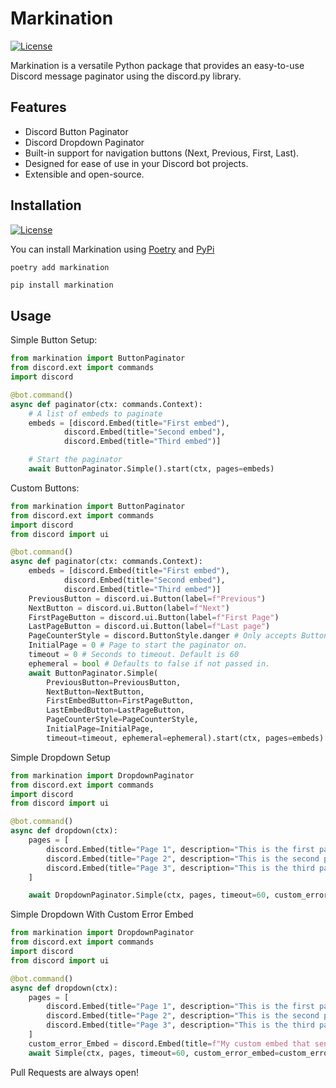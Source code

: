 # Markination

[![License](https://img.shields.io/badge/License-MIT-blue.svg)](https://opensource.org/licenses/MIT)

Markination is a versatile Python package that provides an easy-to-use Discord message paginator using the discord.py library.

## Features

- Discord Button Paginator
- Discord Dropdown Paginator
- Built-in support for navigation buttons (Next, Previous, First, Last).
- Designed for ease of use in your Discord bot projects.
- Extensible and open-source.

## Installation

[![License](https://media.discordapp.net/attachments/1093865249645547570/1147899684996780112/LibraryRequiresDiscordpy.png)](https://github.com/rapptz/discord.py)


You can install Markination using [Poetry](https://python-poetry.org/) and [PyPi](https://pypi.org/project/markination/)

```shell
poetry add markination
```

```python
pip install markination
```

## Usage

Simple Button Setup:
```python
from markination import ButtonPaginator
from discord.ext import commands
import discord

@bot.command()
async def paginator(ctx: commands.Context):
    # A list of embeds to paginate
    embeds = [discord.Embed(title="First embed"),         
            discord.Embed(title="Second embed"),
            discord.Embed(title="Third embed")]

    # Start the paginator
    await ButtonPaginator.Simple().start(ctx, pages=embeds)
```

Custom Buttons:
```python
from markination import ButtonPaginator
from discord.ext import commands
import discord
from discord import ui

@bot.command()
async def paginator(ctx: commands.Context):
    embeds = [discord.Embed(title="First embed"),         
            discord.Embed(title="Second embed"),
            discord.Embed(title="Third embed")]
    PreviousButton = discord.ui.Button(label=f"Previous")
    NextButton = discord.ui.Button(label=f"Next")
    FirstPageButton = discord.ui.Button(label=f"First Page")
    LastPageButton = discord.ui.Button(label=f"Last page")
    PageCounterStyle = discord.ButtonStyle.danger # Only accepts ButtonStyle instead of Button
    InitialPage = 0 # Page to start the paginator on.
    timeout = 0 # Seconds to timeout. Default is 60
    ephemeral = bool # Defaults to false if not passed in.
    await ButtonPaginator.Simple(
        PreviousButton=PreviousButton,
        NextButton=NextButton,
        FirstEmbedButton=FirstPageButton,
        LastEmbedButton=LastPageButton,
        PageCounterStyle=PageCounterStyle,
        InitialPage=InitialPage,
        timeout=timeout, ephemeral=ephemeral).start(ctx, pages=embeds)
```
Simple Dropdown Setup
```python
from markination import DropdownPaginator
from discord.ext import commands
import discord
from discord import ui

@bot.command()
async def dropdown(ctx):
    pages = [
        discord.Embed(title="Page 1", description="This is the first page."),
        discord.Embed(title="Page 2", description="This is the second page."),
        discord.Embed(title="Page 3", description="This is the third page.")
    ]

    await DropdownPaginator.Simple(ctx, pages, timeout=60, custom_error_embed=None).start(ctx)

```

Simple Dropdown With Custom Error Embed
```python
from markination import DropdownPaginator
from discord.ext import commands
import discord
from discord import ui

@bot.command()
async def dropdown(ctx):
    pages = [
        discord.Embed(title="Page 1", description="This is the first page."),
        discord.Embed(title="Page 2", description="This is the second page."),
        discord.Embed(title="Page 3", description="This is the third page.")
    ]
    custom_error_Embed = discord.Embed(title=f"My custom embed that sends when a random person uses my view!")
    await Simple(ctx, pages, timeout=60, custom_error_embed=custom_error_Embed).start(ctx)
```
Pull Requests are always open!

